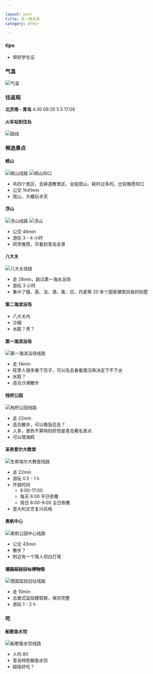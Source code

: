 ```yaml
---

layout: post
title: 五一青岛浪
category: Other

---
```

### tips
- 带好学生证

### 气温
![气温](/images/2018-05-01-TsingTao-Trip/temperature.png)

### 往返程
**北京南 - 青岛**
4.30    09:35
5.3     17:09

#### 火车站到住处
![路线](/images/2018-05-01-TsingTao-Trip/从青岛火车站到住所.png)

### 候选景点
#### 崂山
![崂山线路](/images/2018-05-01-TsingTao-Trip/住所到崂山仰口.png)
![崂山仰口](/images/2018-05-01-TsingTao-Trip/崂山仰口.jpg)
- 共四个景区，去掉道教景区、全程爬山、耗时过多的，比较推荐仰口
- 公交 1h41min
- 爬山，大概玩半天

#### 浮山
![浮山线路](/images/2018-05-01-TsingTao-Trip/住所到浮山.png)
![浮山](/images/2018-05-01-TsingTao-Trip/浮山.jpg)
- 公交 46min
- 游玩 3 - 4 小时
- 同学推荐，可看到青岛全景

#### 八大关
![八大关线路](/images/2018-05-01-TsingTao-Trip/住所到八大关.png)
- 走 28min，路过第一海水浴场
- 游玩 3 小时
- 集中了俄、英、法、德、美、日、丹麦等 20 多个国家建筑风格的别墅

#### 第二海滨浴场
- 八大关内
- 沙细
- 水脏？贵？

#### 第一海滨浴场
![第一海滨浴场线路](/images/2018-05-01-TsingTao-Trip/住所到第一海滨浴场.png)
- 走 14min
- 旺季人很多像下饺子，可以先去看看情况再决定下不下水
- 水脏？
- 适合沙滩散步

#### 栈桥公园
![栈桥公园线路](/images/2018-05-01-TsingTao-Trip/住所到栈桥.png)
- 走 22min
- 适合散步，可以晚饭后去？
- 人多，景色不算特别好但是青岛著名景点
- 可以喂海鸥

#### 圣弥爱尔大教堂
![生弥埃尔大教堂线路](/images/2018-05-01-TsingTao-Trip/住所到圣弥爱尔大教堂.png)
- 走 22min
- 游玩 0.5 - 1 h
- 开放时间
    - 8:00-17:00
    - 每天 6:00 平日弥撒
    - 周日 8:00-9:00 主日弥撒
- 意大利文艺复兴风格

#### 奥帆中心
![奥帆公园中心线路](/images/2018-05-01-TsingTao-Trip/住所到奥帆中心.png)
- 公交 43min
- 散步？
- 附近有一个情人坝白灯塔

#### <del>德国监狱旧址博物馆</del>
![德国监狱旧址线路](/images/2018-05-01-TsingTao-Trip/住所到德国监狱旧址博物馆.png)
- 走 10min
- 古堡式监狱建筑群，保存完整
- 游玩 1 - 2 h

### 吃
#### 船歌鱼水饺
![船歌鱼水饺线路](/images/2018-05-01-TsingTao-Trip/住所到船歌鱼水饺.png)
- 人均 80
- 青岛特色鲅鱼水饺
- 超级好吃？
